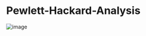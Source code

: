 # Pewlett-Hackard-Analysis

![image](https://user-images.githubusercontent.com/88119288/139157148-aa9c9f2b-d25e-4ec9-b468-60c0e89fd319.png)
